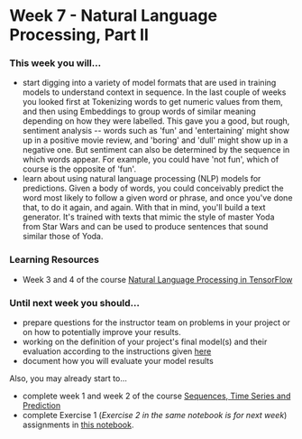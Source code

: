 # Week 7 - Natural Language Processing, Part II

### This week you will...

* start digging into a variety of model formats that are used in training models to understand context in sequence. In the last couple of weeks you looked first at Tokenizing words to get numeric values from them, and then using Embeddings to group words of similar meaning depending on how they were labelled. This gave you a good, but rough, sentiment analysis -- words such as 'fun' and 'entertaining' might show up in a positive movie review, and 'boring' and 'dull' might show up in a negative one. But sentiment can also be determined by the sequence in which words appear. For example, you could have 'not fun', which of course is the opposite of 'fun'.
* learn about using natural language processing (NLP) models for predictions. Given a body of words, you could conceivably predict the word most likely to follow a given word or phrase, and once you've done that, to do it again, and again. With that in mind, you'll build a text generator. It's trained with texts that mimic the style of master Yoda from Star Wars and can be used to produce sentences that sound similar those of Yoda.

### Learning Resources

* Week 3 and 4 of the course [Natural Language Processing in TensorFlow](https://www.coursera.org/learn/natural-language-processing-tensorflow)

### Until next week you should...

* prepare questions for the instructor team on problems in your project or on how to potentially improve your results.
* working on the definition of your project's final model(s) and their evaluation according to the instructions given [here](https://github.com/opencampus-sh/ml-project-template/blob/main/3\_Model/INSTRUCTIONS.md)
* document how you will evaluate your model results

Also, you may already start to...

* complete week 1 and week 2 of the course [Sequences, Time Series and Prediction](https://www.coursera.org/learn/tensorflow-sequences-time-series-and-prediction)
* complete Exercise 1 (_Exercise 2 in the same notebook is for next week_) assignments in [this notebook](https://colab.research.google.com/github/opencampus-sh/course-material/blob/main/machine-learning-with-tensorflow/week-07-and-08/Week7-8\_Notebook\_Weather-Time-Series.ipynb).
